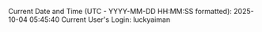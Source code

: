 Current Date and Time (UTC - YYYY-MM-DD HH:MM:SS formatted): 2025-10-04 05:45:40
Current User's Login: luckyaiman
